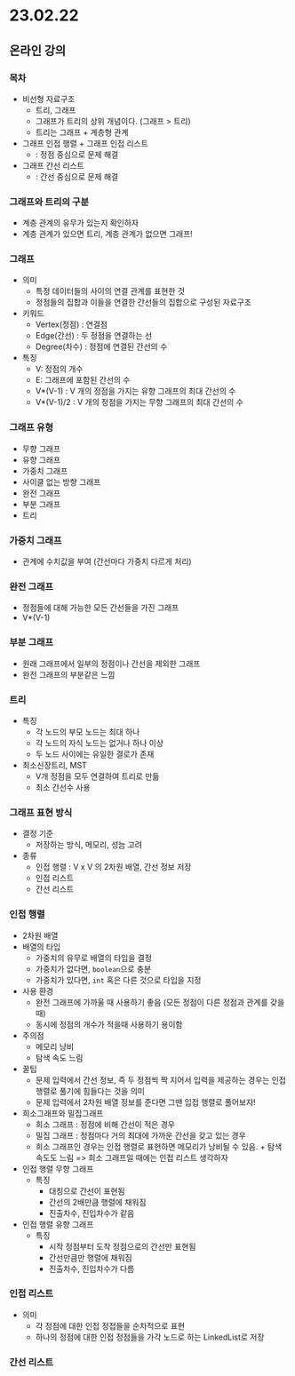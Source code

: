 # 23.02.22

## 온라인 강의
### 목차
- 비선형 자료구조
  - 트리, 그래프
  - 그래프가 트리의 상위 개념이다. (그래프 > 트리)
  - 트리는 그래프 + 계층형 관계
- 그래프 인접 행렬 + 그래프 인접 리스트
  - : 정점 중심으로 문제 해결
- 그래프 간선 리스트
  - : 간선 중심으로 문제 해결

### 그래프와 트리의 구분
- 계층 관계의 유무가 있는지 확인하자
- 계층 관계가 있으면 트리, 계층 관계가 없으면 그래프!

### 그래프
- 의미
  - 특정 데이터들의 사이의 연결 관계를 표현한 것
  - 정점들의 집합과 이들을 연결한 간선들의 집합으로 구성된 자료구조
- 키워드
  - Vertex(정점) : 연결점
  - Edge(간선) : 두 정점을 연결하는 선
  - Degree(차수) : 정점에 연결된 간선의 수
- 특징
  - V: 정점의 개수
  - E: 그래프에 포함된 간선의 수
  - V*(V-1) : V 개의 정점을 가지는 유향 그래프의 최대 간선의 수
  - V*(V-1)/2 : V 개의 정점을 가지는 무향 그래프의 최대 간선의 수

### 그래프 유형
- 무향 그래프
- 유향 그래프
- 가중치 그래프
- 사이클 없는 방향 그래프
- 완전 그래프
- 부분 그래프
- 트리

### 가중치 그래프
- 관계에 수치값을 부여 (간선마다 가중치 다르게 처리)

### 완전 그래프
- 정점들에 대해 가능한 모든 간선들을 가진 그래프 
- V*(V-1)

### 부분 그래프
- 원래 그래프에서 일부의 정점이나 간선을 제외한 그래프
- 완전 그래프의 부분같은 느낌

### 트리
- 특징
  - 각 노드의 부모 노드는 최대 하나
  - 각 노드의 자식 노드는 없거나 하나 이상
  - 두 노드 사이에는 유일한 결로가 존재
- 최소신장트리, MST
  - V개 정점을 모두 연결하여 트리로 만듦
  - 최소 간선수 사용

### 그래프 표현 방식
- 결정 기준
  - 저장하는 방식, 메모리, 성늠 고려
- 종류
  - 인접 행렬 : V x V 의 2차원 배열, 간선 정보 저장
  - 인접 리스트
  - 간선 리스트

### 인접 행렬
- 2차원 배열
- 배열의 타입
  - 가중치의 유무로 배열의 타입을 결정
  - 가중치가 없다면, `boolean`으로 충분
  - 가중치가 있다면, `int` 혹은 다른 것으로 타입을 지정
- 사용 환경
  - 완전 그래프에 가까울 때 사용하기 좋음 (모든 정점이 다른 정점과 관계를 갖을때)
  - 동시에 정점의 개수가 적을때 사용하기 용이함
- 주의점
  - 메모리 낭비
  - 탐색 속도 느림
- 꿀팁
  - 문제 입력에서 간선 정보, 즉 두 정점씩 짝 지어서 입력을 제공하는 경우는 인접 행렬로 풀기에 힘들다는 것을 의미
  - 문제 입력에서 2차원 배열 정보를 준다면 그땐 입접 행렬로 풀어보자!
- 희소그래프와 밀집그래프
  - 희소 그래프 : 정점에 비해 간선이 적은 경우
  - 밀집 그래프 : 정점마다 거의 최대에 가까운 간선을 갖고 있는 경우
  - 희소 그래프인 경우는 인접 행렬로 표현하면 메모리가 낭비될 수 있음. + 탐색 속도도 느림 => 희소 그래프일 때에는 인접 리스트 생각하자
- 인접 행렬 무향 그래프
  - 특징
    - 대칭으로 간선이 표현됨
    - 간선의 2배만큼 행렬에 채워짐
    - 진출차수, 진입차수가 같음
- 인접 행렬 유향 그래프
  - 특징
    - 시작 정점부터 도착 정점으로의 간선만 표현됨
    - 간선만큼만 행렬에 채워짐
    - 진출차수, 진입차수가 다름

### 인접 리스트
- 의미
  - 각 정점에 대한 인접 정접들을 순차적으로 표현
  - 하나의 정점에 대한 인접 정점들을 가각 노드로 하는 LinkedList로 저장

### 간선 리스트